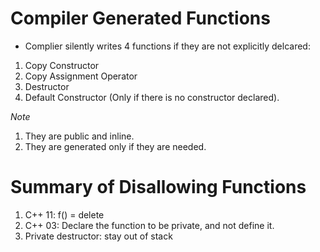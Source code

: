 # Compiler Generated Functions
-   Complier silently writes 4 functions if they are not explicitly delcared:
1. Copy Constructor
2. Copy Assignment Operator
3. Destructor
4. Default Constructor (Only if there is no constructor declared).

*Note*
1. They are public and inline.
2. They are generated only if they are needed.

# Summary of Disallowing Functions

1. C++ 11: f() = delete
2. C++ 03: Declare the function to be private, and not define it.
3. Private destructor: stay out of stack